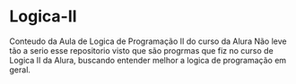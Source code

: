 # Logica-II
Conteudo da Aula de Logica de Programação II do curso da Alura
Não leve tão a serio esse repositorio visto que são progrmas que fiz no curso de Logica II da Alura, buscando entender melhor a logica de programação em geral.
